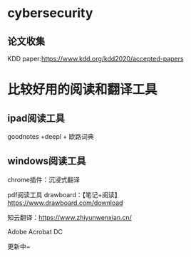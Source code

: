 # cybersecurity
## 论文收集
KDD paper:https://www.kdd.org/kdd2020/accepted-papers
















# 比较好用的阅读和翻译工具
## ipad阅读工具
goodnotes +deepl + 欧路词典

## windows阅读工具
chrome插件：沉浸式翻译

pdf阅读工具
drawboard：【笔记+阅读】https://www.drawboard.com/download


知云翻译：https://www.zhiyunwenxian.cn/


Adobe Acrobat DC


更新中~
